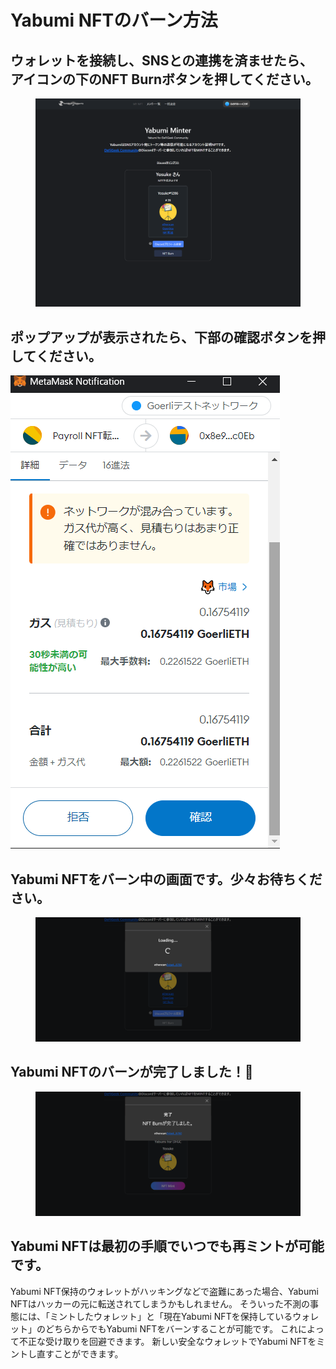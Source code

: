 # Yabumi NFTのバーン方法

## ウォレットを接続し、SNSとの連携を済ませたら、アイコンの下のNFT Burnボタンを押してください。

<figure><img src="../../.gitbook/assets/image (48).png" alt=""><figcaption></figcaption></figure>

## ポップアップが表示されたら、下部の確認ボタンを押してください。

![](<../../.gitbook/assets/image (43).png>)

## Yabumi NFTをバーン中の画面です。少々お待ちください。

<figure><img src="../../.gitbook/assets/image (42).png" alt=""><figcaption></figcaption></figure>

## Yabumi NFTのバーンが完了しました！🎉

<figure><img src="../../.gitbook/assets/image (7).png" alt=""><figcaption></figcaption></figure>

## Yabumi NFTは最初の手順でいつでも再ミントが可能です。

Yabumi NFT保持のウォレットがハッキングなどで盗難にあった場合、Yabumi NFTはハッカーの元に転送されてしまうかもしれません。 そういった不測の事態には、「ミントしたウォレット」と「現在Yabumi NFTを保持しているウォレット」のどちらからでもYabumi NFTをバーンすることが可能です。 これによって不正な受け取りを回避できます。 新しい安全なウォレットでYabumi NFTをミントし直すことができます。
